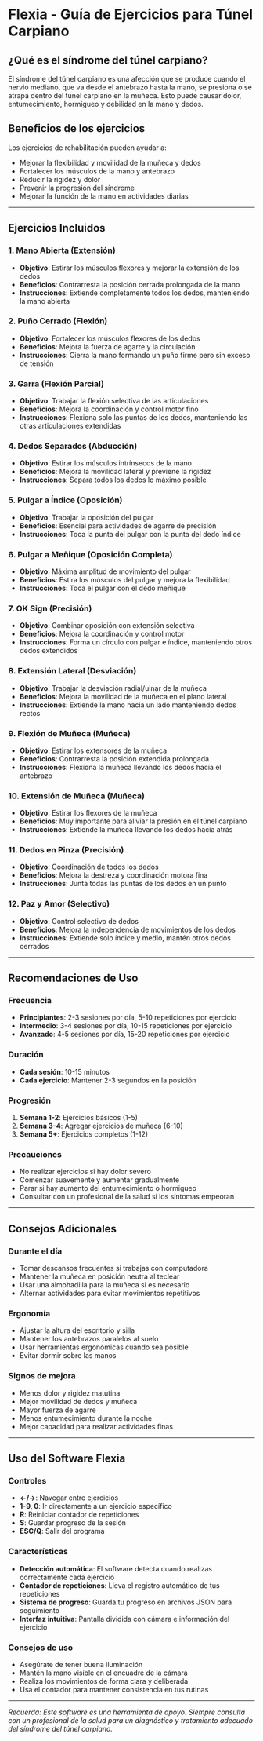 # Flexia - Guía de Ejercicios para Túnel Carpiano

## ¿Qué es el síndrome del túnel carpiano?

El síndrome del túnel carpiano es una afección que se produce cuando el nervio mediano, que va desde el antebrazo hasta la mano, se presiona o se atrapa dentro del túnel carpiano en la muñeca. Esto puede causar dolor, entumecimiento, hormigueo y debilidad en la mano y dedos.

## Beneficios de los ejercicios

Los ejercicios de rehabilitación pueden ayudar a:
- Mejorar la flexibilidad y movilidad de la muñeca y dedos
- Fortalecer los músculos de la mano y antebrazo
- Reducir la rigidez y dolor
- Prevenir la progresión del síndrome
- Mejorar la función de la mano en actividades diarias

---

## Ejercicios Incluidos

### 1. **Mano Abierta** (Extensión)
- **Objetivo**: Estirar los músculos flexores y mejorar la extensión de los dedos
- **Beneficios**: Contrarresta la posición cerrada prolongada de la mano
- **Instrucciones**: Extiende completamente todos los dedos, manteniendo la mano abierta

### 2. **Puño Cerrado** (Flexión)
- **Objetivo**: Fortalecer los músculos flexores de los dedos
- **Beneficios**: Mejora la fuerza de agarre y la circulación
- **Instrucciones**: Cierra la mano formando un puño firme pero sin exceso de tensión

### 3. **Garra** (Flexión Parcial)
- **Objetivo**: Trabajar la flexión selectiva de las articulaciones
- **Beneficios**: Mejora la coordinación y control motor fino
- **Instrucciones**: Flexiona solo las puntas de los dedos, manteniendo las otras articulaciones extendidas

### 4. **Dedos Separados** (Abducción)
- **Objetivo**: Estirar los músculos intrínsecos de la mano
- **Beneficios**: Mejora la movilidad lateral y previene la rigidez
- **Instrucciones**: Separa todos los dedos lo máximo posible

### 5. **Pulgar a Índice** (Oposición)
- **Objetivo**: Trabajar la oposición del pulgar
- **Beneficios**: Esencial para actividades de agarre de precisión
- **Instrucciones**: Toca la punta del pulgar con la punta del dedo índice

### 6. **Pulgar a Meñique** (Oposición Completa)
- **Objetivo**: Máxima amplitud de movimiento del pulgar
- **Beneficios**: Estira los músculos del pulgar y mejora la flexibilidad
- **Instrucciones**: Toca el pulgar con el dedo meñique

### 7. **OK Sign** (Precisión)
- **Objetivo**: Combinar oposición con extensión selectiva
- **Beneficios**: Mejora la coordinación y control motor
- **Instrucciones**: Forma un círculo con pulgar e índice, manteniendo otros dedos extendidos

### 8. **Extensión Lateral** (Desviación)
- **Objetivo**: Trabajar la desviación radial/ulnar de la muñeca
- **Beneficios**: Mejora la movilidad de la muñeca en el plano lateral
- **Instrucciones**: Extiende la mano hacia un lado manteniendo dedos rectos

### 9. **Flexión de Muñeca** (Muñeca)
- **Objetivo**: Estirar los extensores de la muñeca
- **Beneficios**: Contrarresta la posición extendida prolongada
- **Instrucciones**: Flexiona la muñeca llevando los dedos hacia el antebrazo

### 10. **Extensión de Muñeca** (Muñeca)
- **Objetivo**: Estirar los flexores de la muñeca
- **Beneficios**: Muy importante para aliviar la presión en el túnel carpiano
- **Instrucciones**: Extiende la muñeca llevando los dedos hacia atrás

### 11. **Dedos en Pinza** (Precisión)
- **Objetivo**: Coordinación de todos los dedos
- **Beneficios**: Mejora la destreza y coordinación motora fina
- **Instrucciones**: Junta todas las puntas de los dedos en un punto

### 12. **Paz y Amor** (Selectivo)
- **Objetivo**: Control selectivo de dedos
- **Beneficios**: Mejora la independencia de movimientos de los dedos
- **Instrucciones**: Extiende solo índice y medio, mantén otros dedos cerrados

---

## Recomendaciones de Uso

### Frecuencia
- **Principiantes**: 2-3 sesiones por día, 5-10 repeticiones por ejercicio
- **Intermedio**: 3-4 sesiones por día, 10-15 repeticiones por ejercicio
- **Avanzado**: 4-5 sesiones por día, 15-20 repeticiones por ejercicio

### Duración
- **Cada sesión**: 10-15 minutos
- **Cada ejercicio**: Mantener 2-3 segundos en la posición

### Progresión
1. **Semana 1-2**: Ejercicios básicos (1-5)
2. **Semana 3-4**: Agregar ejercicios de muñeca (6-10)
3. **Semana 5+**: Ejercicios completos (1-12)

### Precauciones
- No realizar ejercicios si hay dolor severo
- Comenzar suavemente y aumentar gradualmente
- Parar si hay aumento del entumecimiento o hormigueo
- Consultar con un profesional de la salud si los síntomas empeoran

---

## Consejos Adicionales

### Durante el día
- Tomar descansos frecuentes si trabajas con computadora
- Mantener la muñeca en posición neutra al teclear
- Usar una almohadilla para la muñeca si es necesario
- Alternar actividades para evitar movimientos repetitivos

### Ergonomía
- Ajustar la altura del escritorio y silla
- Mantener los antebrazos paralelos al suelo
- Usar herramientas ergonómicas cuando sea posible
- Evitar dormir sobre las manos

### Signos de mejora
- Menos dolor y rigidez matutina
- Mejor movilidad de dedos y muñeca
- Mayor fuerza de agarre
- Menos entumecimiento durante la noche
- Mejor capacidad para realizar actividades finas

---

## Uso del Software Flexia

### Controles
- **←/→**: Navegar entre ejercicios
- **1-9, 0**: Ir directamente a un ejercicio específico
- **R**: Reiniciar contador de repeticiones
- **S**: Guardar progreso de la sesión
- **ESC/Q**: Salir del programa

### Características
- **Detección automática**: El software detecta cuando realizas correctamente cada ejercicio
- **Contador de repeticiones**: Lleva el registro automático de tus repeticiones
- **Sistema de progreso**: Guarda tu progreso en archivos JSON para seguimiento
- **Interfaz intuitiva**: Pantalla dividida con cámara e información del ejercicio

### Consejos de uso
- Asegúrate de tener buena iluminación
- Mantén la mano visible en el encuadre de la cámara
- Realiza los movimientos de forma clara y deliberada
- Usa el contador para mantener consistencia en tus rutinas

---

*Recuerda: Este software es una herramienta de apoyo. Siempre consulta con un profesional de la salud para un diagnóstico y tratamiento adecuado del síndrome del túnel carpiano.*
